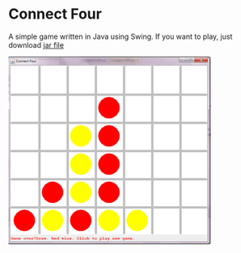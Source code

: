 # Connect Four
A simple game written in Java using Swing. If you want to play, just download [jar file](https://github.com/misteraverin/ConnectFour/blob/master/ConnectFour.jar)<br>

![ConnectFour](https://github.com/misteraverin/ConnectFour/blob/master/layout.png)
